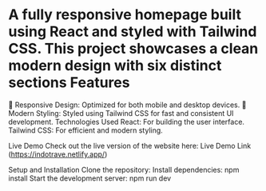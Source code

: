 <h1>A fully responsive homepage built using React and styled with Tailwind CSS. This project showcases a clean modern design with six distinct sections
Features</h1>

📱 Responsive Design: Optimized for both mobile and desktop devices.
🎨 Modern Styling: Styled using Tailwind CSS for fast and consistent UI development.
Technologies Used
React: For building the user interface.
Tailwind CSS: For efficient and modern styling.

Live Demo
Check out the live version of the website here: Live Demo Link (https://indotrave.netlify.app/)

Setup and Installation
Clone the repository:
Install dependencies: npm install
Start the development server: npm run dev

